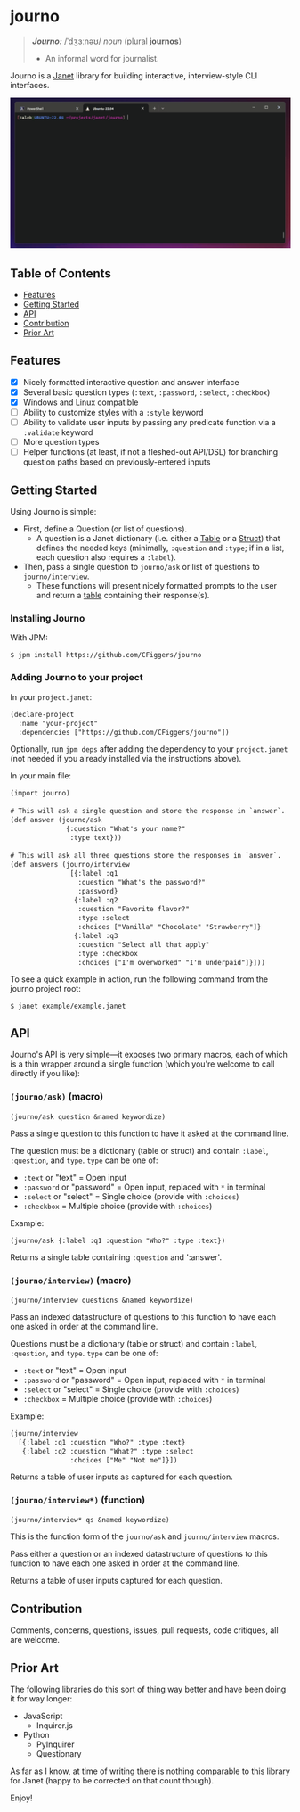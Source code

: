 # journo

> ***Journo:*** /ˈdʒɜːnəʊ/ *noun* (plural **journos**)
> - An informal word for journalist.

Journo is a [Janet](https://www.janet-lang.org) library for building interactive, interview-style CLI interfaces.

![Alt text](media/journo-demo_2023-12-14.gif)

## Table of Contents
 - [Features](#features)
 - [Getting Started](#getting-started)
 - [API](#api)
 - [Contribution](#contribution)
 - [Prior Art](#prior-art)

## Features

- [x] Nicely formatted interactive question and answer interface
- [x] Several basic question types (`:text`, `:password`, `:select`, `:checkbox`)
- [x] Windows and Linux compatible
- [ ] Ability to customize styles with a `:style` keyword
- [ ] Ability to validate user inputs by passing any predicate function via a `:validate` keyword
- [ ] More question types 
- [ ] Helper functions (at least, if not a fleshed-out API/DSL) for branching question paths based on previously-entered inputs

## Getting Started 

Using Journo is simple: 

- First, define a Question (or list of questions). 
  - A question is a Janet dictionary (i.e. either a [Table](https://janet-lang.org/docs/data_structures/tables.html) or a [Struct](https://janet-lang.org/docs/data_structures/structs.html)) that defines the needed keys (minimally, `:question` and `:type`; if in a list, each question also requires a `:label`).
- Then, pass a single question to `journo/ask` or list of questions to `journo/interview`.
  - These functions will present nicely formatted prompts to the user and return a [table](https://janet-lang.org/docs/data_structures/tables.html) containing their response(s). 

### Installing Journo

With JPM:

```console
$ jpm install https://github.com/CFiggers/journo
```

### Adding Journo to your project

In your `project.janet`:

```janet
(declare-project
  :name "your-project"
  :dependencies ["https://github.com/CFiggers/journo"])
```

Optionally, run `jpm deps` after adding the dependency to your `project.janet` (not needed if you already installed via the instructions above).

In your main file:

```janet
(import journo)

# This will ask a single question and store the response in `answer`.
(def answer (journo/ask 
              {:question "What's your name?"
               :type text}))

# This will ask all three questions store the responses in `answer`.
(def answers (journo/interview
               [{:label :q1
                 :question "What's the password?"
                 :password}
                {:label :q2
                 :question "Favorite flavor?"
                 :type :select
                 :choices ["Vanilla" "Chocolate" "Strawberry"]}
                {:label :q3
                 :question "Select all that apply"
                 :type :checkbox
                 :choices ["I'm overworked" "I'm underpaid"]}]))
```

To see a quick example in action, run the following command from the journo project root:

```console
$ janet example/example.janet
```

## API

Journo's API is very simple—it exposes two primary macros, each of which is a thin wrapper around a single function (which you're welcome to call directly if you like):

### `(journo/ask)` (macro)

`(journo/ask question &named keywordize)`

Pass a single question to this function to have it asked at the command line. 
  
The question must be a dictionary (table or struct) and contain `:label`, `:question`, and `type`. `type` can be one of:
  
 - `:text` or "text" = Open input
 - `:password` or "password" = Open input, replaced with `*` in terminal
 - `:select` or "select" = Single choice (provide with `:choices`)
 - `:checkbox` = Multiple choice (provide with `:choices`)
  
Example: 

```
(journo/ask {:label :q1 :question "Who?" :type :text})
```
       
Returns a single table containing `:question` and ':answer'.

### `(journo/interview)` (macro)

`(journo/interview questions &named keywordize)`

Pass an indexed datastructure of questions to this function to have each one asked in order at the command line. 

Questions must be a dictionary (table or struct) and contain `:label`, `:question`, and `type`. `type` can be one of:

 - `:text` or "text" = Open input
 - `:password` or "password" = Open input, replaced with `*` in terminal
 - `:select` or "select" = Single choice (provide with `:choices`)
 - `:checkbox` = Multiple choice (provide with `:choices`)
  
Example: 
  
```
(journo/interview 
  [{:label :q1 :question "Who?" :type :text} 
   {:label :q2 :question "What?" :type :select 
               :choices ["Me" "Not me"]}])
```
       
Returns a table of user inputs as captured for each question.

### `(journo/interview*)` (function)

`(journo/interview* qs &named keywordize)`

This is the function form of the `journo/ask` and `journo/interview` macros.

Pass either a question or an indexed datastructure of questions to this function to have each one asked in order at the command line. 

Returns a table of user inputs captured for each question.

## Contribution

Comments, concerns, questions, issues, pull requests, code critiques, all are welcome.

## Prior Art

The following libraries do this sort of thing way better and have been doing it for way longer:

- JavaScript
  - Inquirer.js 
- Python
  - PyInquirer 
  - Questionary

As far as I know, at time of writing there is nothing comparable to this library for Janet (happy to be corrected on that count though).

Enjoy!
